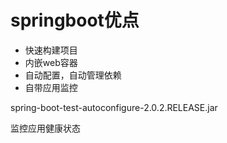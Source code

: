 # springboot优点

- 快速构建项目
- 内嵌web容器
- 自动配置，自动管理依赖
- 自带应用监控



spring-boot-test-autoconfigure-2.0.2.RELEASE.jar

监控应用健康状态

